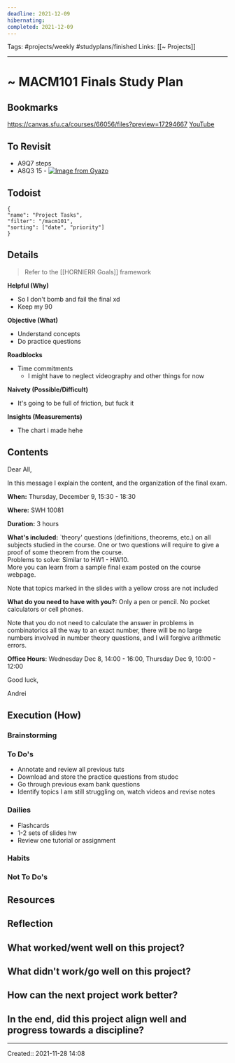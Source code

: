 ```yaml
---
deadline: 2021-12-09
hibernating:
completed: 2021-12-09
---
```

Tags: #projects/weekly #studyplans/finished 
Links: [[~ Projects]]
___
# ~ MACM101 Finals Study Plan
## Bookmarks
https://canvas.sfu.ca/courses/66056/files?preview=17294667
[YouTube](https://www.youtube.com/watch?v=z2qP1L-aXI0&list=PL7lgyQc4t-FcnioQcoVS8ApKhHkFJLeEc&index=6&ab_channel=InderpartapCheema)
## To Revisit
- A9Q7 steps
- A8Q3
15 - [![Image from Gyazo](https://i.gyazo.com/827f0add53fa5829a909f644e2751da1.png)](https://gyazo.com/827f0add53fa5829a909f644e2751da1)
## Todoist
```todoist
{
"name": "Project Tasks",
"filter": "/macm101",
"sorting": ["date", "priority"]
}
```
## Details
> Refer to the [[HORNIERR Goals]] framework

**Helpful (Why)**
- So I don't bomb and fail the final xd
- Keep my 90

**Objective (What)**
- Understand concepts
- Do practice questions

**Roadblocks**
- Time commitments
	- I might have to neglect videography and other things for now

**Naivety (Possible/Difficult)**
- It's going to be full of friction, but fuck it

**Insights (Measurements)**
- The chart i made hehe
## Contents
Dear All,

  

In this message I explain the content, and the organization of the final exam.

  

**When:** Thursday, December 9, 15:30 - 18:30

  

**Where:** SWH 10081

  

**Duration:** 3 hours

  

**What's included:** `theory' questions (definitions, theorems, etc.) on all subjects studied in the course. One or two questions will require to give a proof of some theorem from the course.  
Problems to solve: Similar to HW1 - HW10.  
More you can learn from a sample final exam posted on the course webpage.

Note that topics marked in the slides with a yellow cross are not included

  

**What do you need to have with you?:** Only a pen or pencil. No pocket calculators or cell phones.

Note that you do not need to calculate the answer in problems in combinatorics all the way to an exact number, there will be no large numbers involved in number theory questions, and I will forgive arithmetic errors.  

  
**Office Hours**: Wednesday Dec 8, 14:00 - 16:00, Thursday Dec 9, 10:00 - 12:00  

  

Good luck,

Andrei
## Execution (How)
### Brainstorming
### To Do's
- Annotate and review all previous tuts
- Download and store the practice questions from studoc
- Go through previous exam bank questions
- Identify topics I am still struggling on, watch videos and revise notes
### Dailies
- Flashcards
- 1-2 sets of slides hw
- Review one tutorial or assignment
### Habits
### Not To Do's
## Resources
## Reflection
**What worked/went well on this project?**
- 

**What didn't work/go well on this project?**
- 

**How can the next project work better?**
- 

**In the end, did this project align well and progress towards a discipline?**
- 

___
Created:: 2021-11-28 14:08
